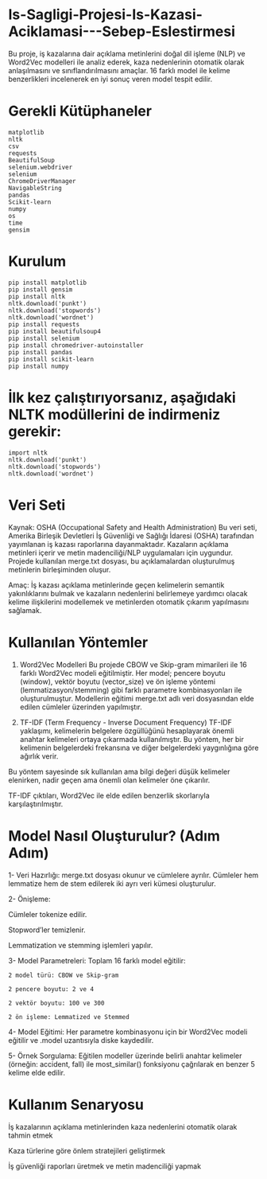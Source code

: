 # Is-Sagligi-Projesi-Is-Kazasi-Aciklamasi---Sebep-Eslestirmesi

  Bu proje, iş kazalarına dair açıklama metinlerini doğal dil işleme (NLP) ve Word2Vec modelleri ile analiz ederek, kaza nedenlerinin otomatik olarak anlaşılmasını ve sınıflandırılmasını amaçlar. 16 farklı model ile kelime benzerlikleri incelenerek en iyi sonuç veren model tespit edilir.

# Gerekli Kütüphaneler
    matplotlib
    nltk
    csv
    requests
    BeautifulSoup
    selenium.webdriver
    selenium
    ChromeDriverManager
    NavigableString
    pandas
    Scikit-learn
    numpy
    os
    time
    gensim


# Kurulum
    pip install matplotlib
    pip install gensim
    pip install nltk
    nltk.download('punkt')
    nltk.download('stopwords')
    nltk.download('wordnet')
    pip install requests
    pip install beautifulsoup4
    pip install selenium
    pip install chromedriver-autoinstaller
    pip install pandas
    pip install scikit-learn
    pip install numpy


# İlk kez çalıştırıyorsanız, aşağıdaki NLTK modüllerini de indirmeniz gerekir:
    import nltk
    nltk.download('punkt')
    nltk.download('stopwords')
    nltk.download('wordnet')

# Veri Seti
  Kaynak: 
  OSHA (Occupational Safety and Health Administration)
  Bu veri seti, Amerika Birleşik Devletleri İş Güvenliği ve Sağlığı İdaresi (OSHA) tarafından yayımlanan iş kazası raporlarına dayanmaktadır. Kazaların açıklama metinleri içerir ve metin madenciliği/NLP uygulamaları için uygundur.
  Projede kullanılan merge.txt dosyası, bu açıklamalardan oluşturulmuş metinlerin birleşiminden oluşur.
  
  Amaç: 
  İş kazası açıklama metinlerinde geçen kelimelerin semantik yakınlıklarını bulmak ve kazaların nedenlerini belirlemeye yardımcı olacak kelime ilişkilerini modellemek ve metinlerden otomatik çıkarım yapılmasını sağlamak.

# Kullanılan Yöntemler
  1. Word2Vec Modelleri
  Bu projede CBOW ve Skip-gram mimarileri ile 16 farklı Word2Vec modeli eğitilmiştir. Her model; pencere boyutu (window), vektör boyutu (vector_size) ve ön işleme yöntemi (lemmatizasyon/stemming) gibi farklı parametre kombinasyonları ile oluşturulmuştur. Modellerin eğitimi merge.txt adlı veri dosyasından elde edilen cümleler üzerinden yapılmıştır.
  
  2. TF-IDF (Term Frequency - Inverse Document Frequency)
  TF-IDF yaklaşımı, kelimelerin belgelere özgüllüğünü hesaplayarak önemli anahtar kelimeleri ortaya çıkarmada kullanılmıştır. Bu yöntem, her bir kelimenin belgelerdeki frekansına ve diğer belgelerdeki yaygınlığına göre ağırlık verir.
  
  Bu yöntem sayesinde sık kullanılan ama bilgi değeri düşük kelimeler elenirken, nadir geçen ama önemli olan kelimeler öne çıkarılır.

  TF-IDF çıktıları, Word2Vec ile elde edilen benzerlik skorlarıyla karşılaştırılmıştır.

# Model Nasıl Oluşturulur? (Adım Adım)
1- Veri Hazırlığı:
  merge.txt dosyası okunur ve cümlelere ayrılır. Cümleler hem lemmatize hem de stem edilerek iki ayrı veri kümesi oluşturulur.

2- Önişleme:

  Cümleler tokenize edilir.
  
  Stopword’ler temizlenir.
  
  Lemmatization ve stemming işlemleri yapılır.

3- Model Parametreleri:
  Toplam 16 farklı model eğitilir:

    2 model türü: CBOW ve Skip-gram
    
    2 pencere boyutu: 2 ve 4
    
    2 vektör boyutu: 100 ve 300
    
    2 ön işleme: Lemmatized ve Stemmed

4- Model Eğitimi:
  Her parametre kombinasyonu için bir Word2Vec modeli eğitilir ve .model uzantısıyla diske kaydedilir.

5- Örnek Sorgulama:
  Eğitilen modeller üzerinde belirli anahtar kelimeler (örneğin: accident, fall) ile most_similar() fonksiyonu çağrılarak en benzer 5 kelime elde edilir.

# Kullanım Senaryosu
  İş kazalarının açıklama metinlerinden kaza nedenlerini otomatik olarak tahmin etmek

  Kaza türlerine göre önlem stratejileri geliştirmek

  İş güvenliği raporları üretmek ve metin madenciliği yapmak

